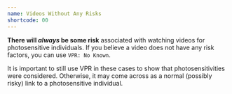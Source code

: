 ```yaml
---
name: Videos Without Any Risks
shortcode: 00
---
```


**There will _always_ be some risk** associated with watching videos for photosensitive individuals. If you believe a video does not have any risk factors, you can use `VPR: No Known`.

It is important to still use VPR in these cases to show that photosensitivities were considered. Otherwise, it may come across as a normal (possibly risky) link to a photosensitive individual.